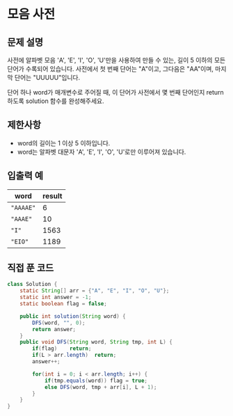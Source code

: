 # 모음 사전

## 문제 설명

사전에 알파벳 모음 'A', 'E', 'I', 'O', 'U'만을 사용하여 만들 수 있는, 길이 5 이하의 모든 단어가 수록되어 있습니다. 사전에서 첫 번째 단어는 "A"이고, 그다음은 "AA"이며, 마지막 단어는 "UUUUU"입니다.

단어 하나 word가 매개변수로 주어질 때, 이 단어가 사전에서 몇 번째 단어인지 return 하도록 solution 함수를 완성해주세요.



## 제한사항

- word의 길이는 1 이상 5 이하입니다.
- word는 알파벳 대문자 'A', 'E', 'I', 'O', 'U'로만 이루어져 있습니다.



## 입출력 예

| word      | result |
| --------- | ------ |
| `"AAAAE"` | 6      |
| `"AAAE"`  | 10     |
| `"I"`     | 1563   |
| `"EIO"`   | 1189   |



## 직접 푼 코드

```java
class Solution {
    static String[] arr = {"A", "E", "I", "O", "U"};
    static int answer = -1;
    static boolean flag = false;

    public int solution(String word) {
        DFS(word, "", 0);
        return answer;
    }
    public void DFS(String word, String tmp, int L) {
        if(flag)    return;
        if(L > arr.length)  return;
        answer++;

        for(int i = 0; i < arr.length; i++) {
            if(tmp.equals(word)) flag = true;
            else DFS(word, tmp + arr[i], L + 1);
        }
    }
}
```

